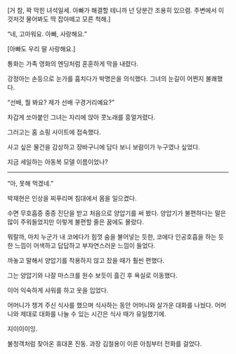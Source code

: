 [거 참, 꽉 막힌 녀석일세. 아빠가 해결할 테니까 넌 당분간 조용히 있으렴. 주변에서 이것저것 물어봐도 딱 잡아떼고 모른 척해.]

“네, 고마워요. 아빠, 사랑해요.”

[아빠도 우리 딸 사랑해요.]

통화는 가족 영화의 엔딩처럼 훈훈하게 막을 내렸다.

강정아는 손등으로 눈가를 훔치다가 박명은을 의식했다. 그녀의 눈길이 어쩐지 불쾌했다.

“선배, 뭘 봐요? 제가 선배 구경거리예요?”

차갑게 쏘아붙인 그녀는 자리에 앉아 콧노래를 흥얼거렸다.

그러고는 홈 쇼핑 사이트에 접속했다.

사고 싶은 물건을 감상하고 장바구니에 담다 보니 보람이가 누구였나 싶었다.

지금 세일하는 아동복 모델 이름이었나?

* * *

“아, 못해 먹겠네.”

박재현은 인상을 찌푸리며 침대에서 몸을 일으켰다.

수면 무호흡증 중증 진단을 받고 처음으로 양압기를 써 봤다. 양압기가 불편하다는 말은 많이 주워들었지만 이렇게 불편할 줄은 꿈에도 몰랐다.

뭐랄까, 마치 누군가 내 코에다가 힘껏 숨을 불어넣는 듯한, 코에다 인공호흡을 하는 듯한 느낌이 어색하고 답답하고 부자연스러운 느낌이 들었다.

까놓고 말해서 양압기를 착용하지 않고 잤을 때가 훨씬 편했다.

그는 양압기와 나잘 마스크를 원수 보듯이 흘긴 후 욕실로 이동했다.

이어 익숙하게 샤워를 하고 옷을 입었다.

어머니가 챙겨 주신 식사를 했으며 식사하는 동안 어머니와 살가운 대화를 나눴다. 어머니와 제대로 대화를 나눌 수 있는 시간은 식사 때가 유일했기에.

지이이이잉.

불청객처럼 찾아온 휴대폰 진동. 과장 김철용이 이른 아침부터 전화를 걸었다.